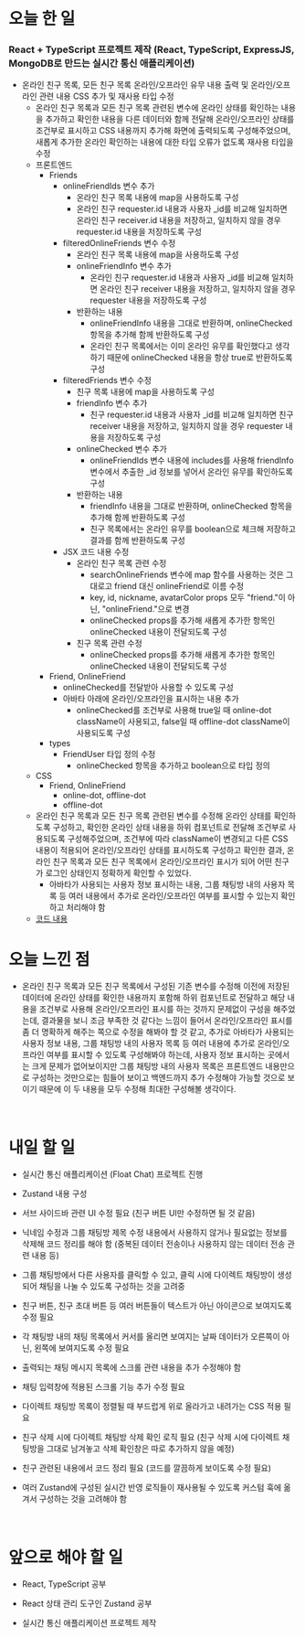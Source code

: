 # 오늘 한 일

### React + TypeScript 프로젝트 제작 (React, TypeScript, ExpressJS, MongoDB로 만드는 실시간 통신 애플리케이션)

- 온라인 친구 목록, 모든 친구 목록 온라인/오프라인 유무 내용 출력 및 온라인/오프라인 관련 내용 CSS 추가 및 재사용 타입 수정
  - 온라인 친구 목록과 모든 친구 목록 관련된 변수에 온라인 상태를 확인하는 내용을 추가하고 확인한 내용을 다른 데이터와 함께 전달해 온라인/오프라인 상태를 조건부로 표시하고 CSS 내용까지 추가해 화면에 출력되도록 구성해주었으며, 새롭게 추가한 온라인 확인하는 내용에 대한 타입 오류가 없도록 재사용 타입을 수정
  - 프론트엔드
    - Friends
      - onlineFriendIds 변수 추가
        - 온라인 친구 목록 내용에 map을 사용하도록 구성
        - 온라인 친구 requester.id 내용과 사용자 \_id를 비교해 일치하면 온라인 친구 receiver.id 내용을 저장하고, 일치하지 않을 경우 requester.id 내용을 저장하도록 구성
      - filteredOnlineFriends 변수 수정
        - 온라인 친구 목록 내용에 map을 사용하도록 구성
        - onlineFriendInfo 변수 추가
          - 온라인 친구 requester.id 내용과 사용자 \_id를 비교해 일치하면 온라인 친구 receiver 내용을 저장하고, 일치하지 않을 경우 requester 내용을 저장하도록 구성
        - 반환하는 내용
          - onlineFriendInfo 내용을 그대로 반환하며, onlineChecked 항목을 추가해 함께 반환하도록 구성
          - 온라인 친구 목록에서는 이미 온라인 유무를 확인했다고 생각하기 때문에 onlineChecked 내용을 항상 true로 반환하도록 구성
      - filteredFriends 변수 수정
        - 친구 목록 내용에 map을 사용하도록 구성
        - friendInfo 변수 추가
          - 친구 requester.id 내용과 사용자 \_id를 비교해 일치하면 친구 receiver 내용을 저장하고, 일치하지 않을 경우 requester 내용을 저장하도록 구성
        - onlineChecked 변수 추가
          - onlineFriendIds 변수 내용에 includes를 사용해 friendInfo 변수에서 추출한 \_id 정보를 넣어서 온라인 유무를 확인하도록 구성
        - 반환하는 내용
          - friendInfo 내용을 그대로 반환하며, onlineChecked 항목을 추가해 함께 반환하도록 구성
          - 친구 목록에서는 온라인 유무를 boolean으로 체크해 저장하고 결과를 함께 반환하도록 구성
      - JSX 코드 내용 수정
        - 온라인 친구 목록 관련 수정
          - searchOnlineFriends 변수에 map 함수를 사용하는 것은 그대로고 friend 대신 onlineFriend로 이름 수정
          - key, id, nickname, avatarColor props 모두 "friend."이 아닌, "onlineFriend."으로 변경
          - onlineChecked props를 추가해 새롭게 추가한 항목인 onlineChecked 내용이 전달되도록 구성
        - 친구 목록 관련 수정
          - onlineChecked props를 추가해 새롭게 추가한 항목인 onlineChecked 내용이 전달되도록 구성
    - Friend, OnlineFriend
      - onlineChecked를 전달받아 사용할 수 있도록 구성
      - 아바타 아래에 온라인/오프라인을 표시하는 내용 추가
        - onlineChecked를 조건부로 사용해 true일 때 online-dot className이 사용되고, false일 때 offline-dot className이 사용되도록 구성
    - types
      - FriendUser 타입 정의 수정
        - onlineChecked 항목을 추가하고 boolean으로 타입 정의
  - CSS
    - Friend, OnlineFriend
      - online-dot, offline-dot
      - offline-dot
  - 온라인 친구 목록과 모든 친구 목록 관련된 변수를 수정해 온라인 상태를 확인하도록 구성하고, 확인한 온라인 상태 내용을 하위 컴포넌트로 전달해 조건부로 사용되도록 구성해주었으며, 조건부에 따라 className이 변경되고 다른 CSS 내용이 적용되어 온라인/오프라인 상태를 표시하도록 구성하고 확인한 결과, 온라인 친구 목록과 모든 친구 목록에서 온라인/오프라인 표시가 되어 어떤 친구가 로그인 상태인지 정확하게 확인할 수 있었다.
    - 아바타가 사용되는 사용자 정보 표시하는 내용, 그룹 채팅방 내의 사용자 목록 등 여러 내용에서 추가로 온라인/오프라인 여부를 표시할 수 있는지 확인하고 처리해야 함
  - [코드 내용](https://github.com/jeongsangtae/float-chat/commit/c11fe130084fe900ab50a04cea982b7eb1260413)

# 오늘 느낀 점

- 온라인 친구 목록과 모든 친구 목록에서 구성된 기존 변수를 수정해 이전에 저장된 데이터에 온라인 상태를 확인한 내용까지 포함해 하위 컴포넌트로 전달하고 해당 내용을 조건부로 사용해 온라인/오프라인 표시를 하는 것까지 문제없이 구성을 해주었는데, 결과물을 보니 조금 부족한 것 같다는 느낌이 들어서 온라인/오프라인 표시를 좀 더 명확하게 해주는 쪽으로 수정을 해봐야 할 것 같고, 추가로 아바타가 사용되는 사용자 정보 내용, 그룹 채팅방 내의 사용자 목록 등 여러 내용에 추가로 온라인/오프라인 여부를 표시할 수 있도록 구성해봐야 하는데, 사용자 정보 표시하는 곳에서는 크게 문제가 없어보이지만 그룹 채팅방 내의 사용자 목록은 프론트엔드 내용만으로 구성하는 것만으로는 힘들어 보이고 백엔드까지 추가 수정해야 가능할 것으로 보이기 때문에 이 두 내용을 모두 수정해 최대한 구성해볼 생각이다.

<br />

# 내일 할 일

- 실시간 통신 애플리케이션 (Float Chat) 프로젝트 진행

- Zustand 내용 구성

- 서브 사이드바 관련 UI 수정 필요 (친구 버튼 UI만 수정하면 될 것 같음)

- 닉네임 수정과 그룹 채팅방 제목 수정 내용에서 사용하지 않거나 필요없는 정보를 삭제해 코드 정리를 해야 함 (중복된 데이터 전송이나 사용하지 않는 데이터 전송 관련 내용 등)

- 그룹 채팅방에서 다른 사용자를 클릭할 수 있고, 클릭 시에 다이렉트 채팅방이 생성되어 채팅을 나눌 수 있도록 구성하는 것을 고려중

- 친구 버튼, 친구 초대 버튼 등 여러 버튼들이 텍스트가 아닌 아이콘으로 보여지도록 수정 필요

- 각 채팅방 내의 채팅 목록에서 커서를 올리면 보여지는 날짜 데이터가 오른쪽이 아닌, 왼쪽에 보여지도록 수정 필요

- 출력되는 채팅 메시지 목록에 스크롤 관련 내용을 추가 수정해야 함

- 채팅 입력창에 적용된 스크롤 기능 추가 수정 필요

- 다이렉트 채팅방 목록이 정렬될 때 부드럽게 위로 올라가고 내려가는 CSS 적용 필요

- 친구 삭제 시에 다이렉트 채팅방 삭제 확인 로직 필요 (친구 삭제 시에 다이렉트 채팅방을 그대로 남겨놓고 삭제 확인창은 따로 추가하지 않을 예정)

- 친구 관련된 내용에서 코드 정리 필요 (코드를 깔끔하게 보이도록 수정 필요)

- 여러 Zustand에 구성된 실시간 반영 로직들이 재사용될 수 있도록 커스텀 훅에 옮겨서 구성하는 것을 고려해야 함

<br />

# 앞으로 해야 할 일

- React, TypeScript 공부

- React 상태 관리 도구인 Zustand 공부

- 실시간 통신 애플리케이션 프로젝트 제작
